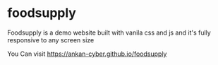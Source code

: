 # foodsupply
Foodsupply is a demo website built with vanila css and js and it's fully responsive to any screen size

You Can visit https://ankan-cyber.github.io/foodsupply
